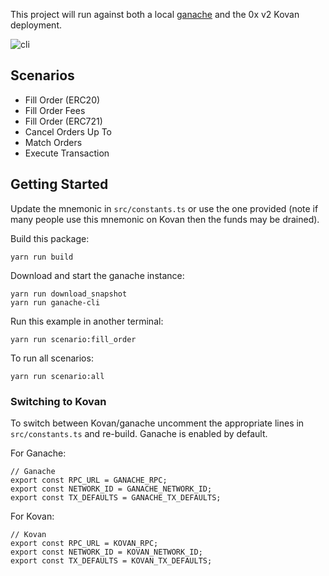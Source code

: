This project will run against both a local [ganache](https://truffleframework.com/ganache) and the 0x v2 Kovan deployment.

![cli](https://user-images.githubusercontent.com/27389/42074402-6dcc5ccc-7baf-11e8-84f1-9a27f1a96b08.png)

## Scenarios

-   Fill Order (ERC20)
-   Fill Order Fees
-   Fill Order (ERC721)
-   Cancel Orders Up To
-   Match Orders
-   Execute Transaction

## Getting Started

Update the mnemonic in `src/constants.ts` or use the one provided (note if many people use this mnemonic on Kovan then the funds may be drained).

Build this package:

```
yarn run build
```

Download and start the ganache instance:

```
yarn run download_snapshot
yarn run ganache-cli
```

Run this example in another terminal:

```
yarn run scenario:fill_order
```

To run all scenarios:

```
yarn run scenario:all
```

### Switching to Kovan

To switch between Kovan/ganache uncomment the appropriate lines in `src/constants.ts` and re-build. Ganache is enabled by default.

For Ganache:

```
// Ganache
export const RPC_URL = GANACHE_RPC;
export const NETWORK_ID = GANACHE_NETWORK_ID;
export const TX_DEFAULTS = GANACHE_TX_DEFAULTS;
```

For Kovan:

```
// Kovan
export const RPC_URL = KOVAN_RPC;
export const NETWORK_ID = KOVAN_NETWORK_ID;
export const TX_DEFAULTS = KOVAN_TX_DEFAULTS;
```
